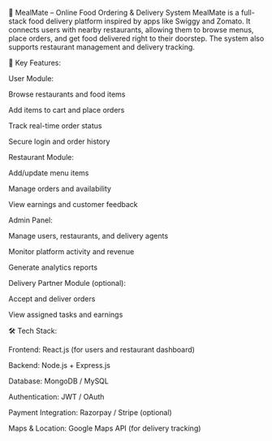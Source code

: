 🍔 MealMate – Online Food Ordering & Delivery System
MealMate is a full-stack food delivery platform inspired by apps like Swiggy and Zomato. It connects users with nearby restaurants, allowing them to browse menus, place orders, and get food delivered right to their doorstep. The system also supports restaurant management and delivery tracking.

🌟 Key Features:

User Module:

Browse restaurants and food items

Add items to cart and place orders

Track real-time order status

Secure login and order history

Restaurant Module:

Add/update menu items

Manage orders and availability

View earnings and customer feedback

Admin Panel:

Manage users, restaurants, and delivery agents

Monitor platform activity and revenue

Generate analytics reports

Delivery Partner Module (optional):

Accept and deliver orders

View assigned tasks and earnings

🛠️ Tech Stack:

Frontend: React.js (for users and restaurant dashboard)

Backend: Node.js + Express.js

Database: MongoDB / MySQL

Authentication: JWT / OAuth

Payment Integration: Razorpay / Stripe (optional)

Maps & Location: Google Maps API (for delivery tracking)

